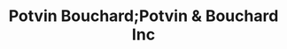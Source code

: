 ---
title: "Potvin Bouchard;Potvin & Bouchard Inc"
url: /chicoutimi/potvin-bouchard-potvin-and-bouchard-inc/
shop: hardware
---